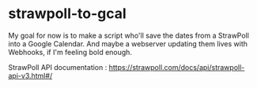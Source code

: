 # strawpoll-to-gcal

My goal for now is to make a script who'll save the dates from a StrawPoll into a Google Calendar.
And maybe a webserver updating them lives with Webhooks, if I'm feeling bold enough.

StrawPoll API documentation : https://strawpoll.com/docs/api/strawpoll-api-v3.html#/
